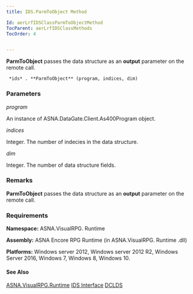 ```yaml
---
title: IDS.ParmToObject Method

Id: aerLrfIDSClassParmToObjectMethod
TocParent: aerLrfIDSClassMethods
TocOrder: 4


---
```


**ParmToObject** passes the data structure as an **output** parameter on the remote call. 

```
 *ids* . **ParmToObject** (program, indices, dim) 
```

### Parameters

*program* 

An instance of ASNA.DataGate.Client.As400Program object.


*indices* 

Integer. The number of indecies in the data structure.


*dim* 

Integer. The number of data structure fields.


### Remarks
**ParmToObject** passes the data structure as an **output** parameter on the remote call. 

### Requirements
**Namespace:** ASNA.VisualRPG. Runtime 

**Assembly:** ASNA Encore RPG Runtime (in ASNA.VisualRPG. Runtime .dll) 

**Platforms:** Windows server 2012, Windows server 2012 R2, Windows Server 2016, Windows 7, Windows 8, Windows 10. 

#### See Also
[ASNA.VisualRPG.Runtime](aerLrfRuntimeNamespace.html)
[IDS Interface](aerLrfIDSClass.html)
[DCLDS](DCLDS.html) 
